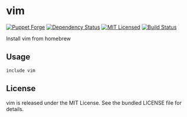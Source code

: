 vim
==============

[![Puppet Forge](https://img.shields.io/puppetforge/v/halyard/vim.svg)](https://forge.puppetlabs.com/halyard/vim)
[![Dependency Status](https://img.shields.io/gemnasium/halyard/puppet-vim.svg)](https://gemnasium.com/halyard/puppet-vim)
[![MIT Licensed](https://img.shields.io/badge/license-MIT-green.svg)](https://tldrlegal.com/license/mit-license)
[![Build Status](https://img.shields.io/circleci/project/halyard/puppet-vim.svg)](https://circleci.com/gh/halyard/puppet-vim)

Install vim from homebrew

## Usage

```puppet
include vim
```

## License

vim is released under the MIT License. See the bundled LICENSE file for details.

